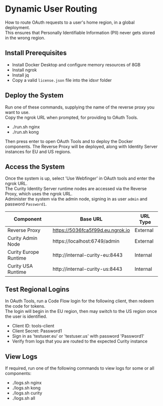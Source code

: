 # Dynamic User Routing

How to route OAuth requests to a user's home region, in a global deployment.\
This ensures that Personally Identifiable Information (PII) never gets stored in the wrong region.

## Install Prerequisites

- Install Docker Desktop and configure memory resources of 8GB
- Install ngrok
- Install jq
- Copy a valid `license.json` file into the idsvr folder

## Deploy the System

Run one of these commands, supplying the name of the reverse proxy you want to use.\
Copy the ngrok URL when prompted, for providing to OAuth Tools.

- ./run.sh nginx
- ./run.sh kong

Then press enter to open OAuth Tools and to deploy the Docker components.
The Reverse Proxy will be deployed, along with Identity Server instances for EU and US regions.

## Access the System

Once the system is up, select 'Use Webfinger' in OAuth tools and enter the ngrok URL.\
The Curity Identity Server runtime nodes are accessed via the Reverse Proxy, which uses the ngrok URL.\
Administer the system via the admin node, signing in as user `admin` and password `Password1`.

| Component | Base URL | URL Type |
| --------- | -------- | -------- |
| Reverse Proxy | https://5036fca5f99d.eu.ngrok.io | External |
| Curity Admin Node | https://localhost:6749/admin | External |
| Curity Europe Runtime | http://internal-curity-eu:8443 | Internal |
| Curity USA Runtime | http://internal-curity-us:8443 | Internal |

## Test Regional Logins

In OAuth Tools, run a Code Flow login for the following client, then redeem the code for tokens.\
The login will begin in the EU region, then may switch to the US region once the user is identified.

- Client ID: tools-client
- Client Secret: Password1
- Sign in as 'testuser.eu' or 'testuser.us' with password 'Password1'
- Verify from logs that you are routed to the expected Curity instance

## View Logs

If required, run one of the following commands to view logs for some or all components:

- ./logs.sh nginx
- ./logs.sh kong
- ./logs.sh curity
- ./logs.sh all
